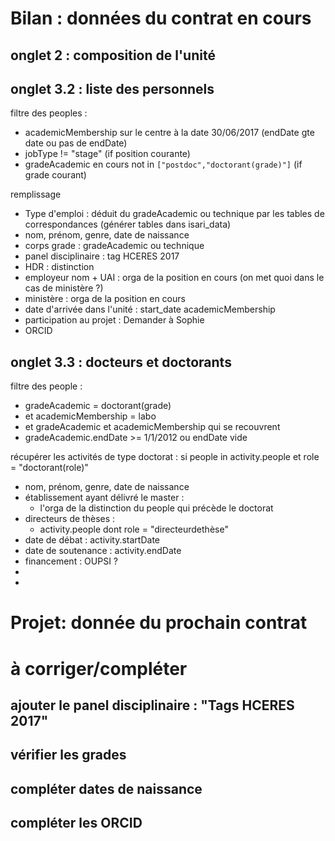 
# Bilan : données du contrat en cours

## onglet 2 : composition de l'unité

## onglet 3.2 : liste des personnels

filtre des peoples :
- academicMembership sur le centre à la date 30/06/2017 (endDate gte date ou pas de endDate)
- jobType != "stage" (if position courante)
- gradeAcademic en cours not in `["postdoc","doctorant(grade)"]` (if grade courant)

remplissage
- Type d'emploi : déduit du gradeAcademic ou technique par les tables de correspondances (générer tables dans isari_data)
- nom, prénom, genre, date de naissance
- corps grade : gradeAcademic ou technique
- panel disciplinaire : tag HCERES 2017
- HDR : distinction
- employeur nom + UAI : orga de la position en cours  (on met quoi dans le cas de ministère ?)
- ministère : orga de la position en cours 
- date d'arrivée dans l'unité : start_date academicMembership
- participation au projet : Demander à Sophie
- ORCID

## onglet 3.3 : docteurs et doctorants

filtre des people : 
- gradeAcademic = doctorant(grade)
- et academicMembership = labo
- et gradeAcademic et academicMembership qui se recouvrent
- gradeAcademic.endDate >= 1/1/2012 ou endDate vide 

récupérer les activités de type doctorat :
si people in activity.people et role = "doctorant(role)"

- nom, prénom, genre, date de naissance
- établissement ayant délivré le master : 
    + l'orga de la distinction du people qui précède le doctorat
- directeurs de thèses :
    + activity.people dont role = "directeurdethèse"
- date de débat : activity.startDate
- date de soutenance : activity.endDate
- financement : OUPSI ? 
-
- 



# Projet: donnée du prochain contrat






# à corriger/compléter

## ajouter le panel disciplinaire : "Tags HCERES 2017"

## vérifier les grades

## compléter dates de naissance

## compléter les ORCID 
